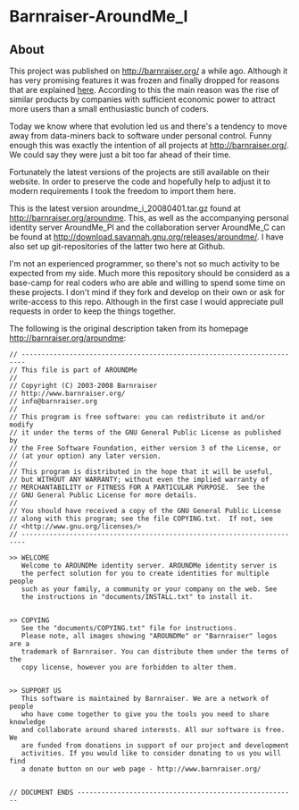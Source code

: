 # Barnraiser-AroundMe_I

## About

This project was published on http://barnraiser.org/ a while ago. Although it has very promising features it was frozen and finally dropped for reasons that are explained [here](http://barnraiser.org/signing_off). According to this the main reason was the rise of similar products by companies with sufficient economic power to attract more users than a small enthusiastic bunch of coders.

Today we know where that evolution led us and there's a tendency to move away from data-miners back to software under personal control. Funny enough this was exactly the intention of all projects at http://barnraiser.org/. We could say they were just a bit too far ahead of their time.

Fortunately the latest versions of the projects are still available on their website. In order to preserve the code and hopefully help to adjust it to modern requirements I took the freedom to import them here.

This is the latest version aroundme_i_20080401.tar.gz found at http://barnraiser.org/aroundme. This, as well as the accompanying personal identity server AroundMe_PI and the collaboration server AroundMe_C can be found at http://download.savannah.gnu.org/releases/aroundme/. I have also set up git-repositories of the latter two here at Github.

I'm not an experienced programmer, so there's not so much activity to be expected from my side. Much more this repository should be considerd as a base-camp for real coders who are able and willing to spend some time on these projects. I don't mind if they fork and develop on their own or ask for write-access to this repo. Although in the first case I would appreciate pull requests in order to keep the things together.

The following is the original description taken from its homepage http://barnraiser.org/aroundme:

```
// -----------------------------------------------------------------------
// This file is part of AROUNDMe
//
// Copyright (C) 2003-2008 Barnraiser
// http://www.barnraiser.org/
// info@barnraiser.org
//
// This program is free software: you can redistribute it and/or modify
// it under the terms of the GNU General Public License as published by
// the Free Software Foundation, either version 3 of the License, or
// (at your option) any later version.
//
// This program is distributed in the hope that it will be useful,
// but WITHOUT ANY WARRANTY; without even the implied warranty of
// MERCHANTABILITY or FITNESS FOR A PARTICULAR PURPOSE.  See the
// GNU General Public License for more details.
//
// You should have received a copy of the GNU General Public License
// along with this program; see the file COPYING.txt.  If not, see
// <http://www.gnu.org/licenses/>
// -----------------------------------------------------------------------

>> WELCOME
   Welcome to AROUNDMe identity server. AROUNDMe identity server is
   the perfect solution for you to create identities for multiple people
   such as your family, a community or your company on the web. See
   the instructions in "documents/INSTALL.txt" to install it.


>> COPYING
   See the "documents/COPYING.txt" file for instructions.
   Please note, all images showing "AROUNDMe" or "Barnraiser" logos are a
   trademark of Barnraiser. You can distribute them under the terms of the
   copy license, however you are forbidden to alter them.


>> SUPPORT US
   This software is maintained by Barnraiser. We are a network of people
   who have come together to give you the tools you need to share knowledge
   and collaborate around shared interests. All our software is free. We
   are funded from donations in support of our project and development
   activities. If you would like to consider donating to us you will find
   a donate button on our web page - http://www.barnraiser.org/


// DOCUMENT ENDS -------------------------------------------------------
```
